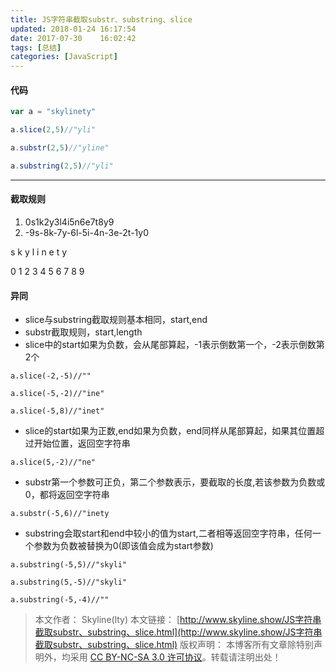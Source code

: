 ```yaml
---
title: JS字符串截取substr、substring、slice
updated: 2018-01-24	16:17:54
date: 2017-07-30	16:02:42
tags: [总结]
categories: [JavaScript]
---
```

#### 代码

```js
var a = "skylinety"

a.slice(2,5)//"yli"

a.substr(2,5)//"yline"

a.substring(2,5)//"yli"
```

*****
#### 截取规则
1. 0s1k2y3l4i5n6e7t8y9
2. -9s-8k-7y-6l-5i-4n-3e-2t-1y0

s k y l i n e t y

0 1 2 3 4 5 6 7 8 9



#### 异同
* slice与substring截取规则基本相同，start,end
* substr截取规则，start,length
* slice中的start如果为负数，会从尾部算起，-1表示倒数第一个，-2表示倒数第2个
```
a.slice(-2,-5)//""

a.slice(-5,-2)//"ine"

a.slice(-5,8)//"inet"
```
* slice的start如果为正数,end如果为负数，end同样从尾部算起，如果其位置超过开始位置，返回空字符串
```
a.slice(5,-2)//"ne"
```
* substr第一个参数可正负，第二个参数表示，要截取的长度,若该参数为负数或0，都将返回空字符串
```
a.substr(-5,6)//"inety
```
* substring会取start和end中较小的值为start,二者相等返回空字符串，任何一个参数为负数被替换为0(即该值会成为start参数)
```
a.substring(-5,5)//"skyli"

a.substring(5,-5)//"skyli"

a.substring(-5,-4)//""
```


> 本文作者： Skyline(lty)
本文链接： [http://www.skyline.show/JS字符串截取substr、substring、slice.html](http://www.skyline.show/JS字符串截取substr、substring、slice.html)
版权声明： 本博客所有文章除特别声明外，均采用 [CC BY-NC-SA 3.0 许可协议](https://creativecommons.org/licenses/by-nc-sa/3.0/)。转载请注明出处！
